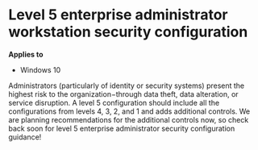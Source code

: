# Level 5 enterprise administrator workstation security configuration

**Applies to**  

-   Windows 10


Administrators (particularly of identity or security systems) present the highest risk to the organization−through data theft, data alteration, or service disruption. 
A level 5 configuration should include all the configurations from levels 4, 3, 2, and 1 and adds additional controls. We are planning recommendations for the additional controls now, so check back soon for level 5 enterprise administrator security configuration guidance!
